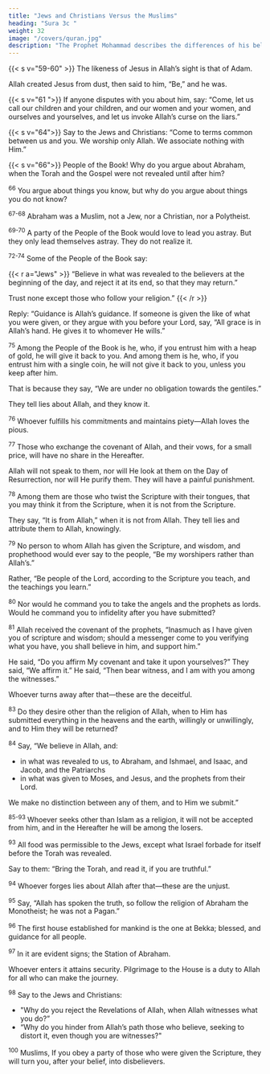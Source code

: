 ```yaml
---
title: "Jews and Christians Versus the Muslims"
heading: "Sura 3c "
weight: 32
image: "/covers/quran.jpg"
description: "The Prophet Mohammad describes the differences of his beliefs with those of Jews and Christians"
---
```



{{< s v="59-60" >}} The likeness of Jesus in Allah’s sight is that of Adam. 

Allah created Jesus from dust, then said to him, “Be,” and he was. 

<!-- 60. The truth is from your Lord, so do not be of those who doubt. -->

{{< s v="61 ">}}  If anyone disputes with you about him, <!-- after the knowledge that has come to you, --> say: “Come, let us call our children and your children, and our women and your women, and ourselves and yourselves, and let us invoke Allah’s curse on the liars.”


<!-- 62. This is the narrative of truth: there is no god but Allah. Allah is the Mighty, the Wise.

63. But if they turn away—Allah knows the corrupt. -->


{{< s v="64">}}  Say to the Jews and Christians: “Come to terms common between us and you. We worship only Allah. We associate nothing with Him.” 

<!-- And if they turn away, say, “Bear witness that we have submitted.” -->

{{< s v="66">}} People of the Book! Why do you argue about Abraham, when the Torah and the Gospel were not revealed until after him? 

<!-- Will you not reason? -->

<sup>66</sup> You argue about things you know, but why do you argue about things you do not know?

<sup>67-68</sup> Abraham was a Muslim, not a Jew, nor a Christian, nor a Polytheist.

<!-- 68. The people most deserving of Abraham are those who followed him, and this prophet,
and those who believe. -->

<sup>69-70</sup> A party of the People of the Book would love to lead you astray. But they only lead themselves astray. They do not realize it.

<!-- 70. O People of the Book! Why do you reject the revelations of Allah, even as you witness?

71. O People of the Book! Why do you confound the truth with falsehood, and knowingly conceal the truth? -->

<sup>72-74</sup> Some of the People of the Book say:

{{< r a="Jews" >}}
 “Believe in what was revealed to the believers at the beginning of the day, and reject it at its end, so that they may return.”

Trust none except those who follow your religion.” 
{{< /r >}}

Reply: “Guidance is Allah’s guidance. If someone is given the like of what you were given, or they argue with you before your Lord, say, “All grace is in Allah’s hand. He gives it to whomever He wills.”

<!-- 74. He specifies His mercy for whomever He wills.  -->

<sup>75</sup> Among the People of the Book is he, who, if you entrust him with a heap of gold, he will give it back to you. And among them is he, who, if you entrust him with a single coin, he will not give it back to you, unless you keep after him. 

That is because they say, “We are under no obligation towards the gentiles.”

They tell lies about Allah, and they know it.

<sup>76</sup> Whoever fulfills his commitments and maintains piety—Allah loves the pious.

<sup>77</sup> Those who exchange the covenant of Allah, and their vows, for a small price, will have no share in the Hereafter. 

Allah will not speak to them, nor will He look at them on the Day of Resurrection, nor will He purify them. They will have a painful punishment.

<sup>78</sup> Among them are those who twist the Scripture with their tongues, that you may think it from the Scripture, when it is not from the Scripture.

They say, “It is from Allah,” when it is not from Allah. They tell lies and attribute them to Allah, knowingly.

<sup>79</sup> No person to whom Allah has given the Scripture, and wisdom, and prophethood would ever say to the people, “Be my worshipers rather than Allah’s.” 

Rather, “Be people of the Lord, according to the Scripture you teach, and the teachings you learn.”

<sup>80</sup> Nor would he command you to take the angels and the prophets as lords. Would he command you to infidelity after you have submitted?

<sup>81</sup> Allah received the covenant of the prophets, “Inasmuch as I have given you of scripture and wisdom; should a messenger come to you verifying what you have, you shall believe in him, and support him.” 

He said, “Do you affirm My covenant and take it upon yourselves?” They said, “We affirm it.” He said, “Then bear witness, and I am with you among the witnesses.”

Whoever turns away after that—these are the deceitful.

<sup>83</sup> Do they desire other than the religion of Allah, when to Him has submitted everything in the heavens and the earth, willingly or unwillingly, and to Him they will be returned?

<sup>84</sup> Say, “We believe in Allah, and:
- in what was revealed to us, to Abraham, and Ishmael, and Isaac, and Jacob, and the Patriarchs
- in what was given to Moses, and Jesus, and the prophets from their Lord.

We make no distinction between any of them, and to Him we submit.”

<sup>85-93</sup> Whoever seeks other than Islam as a religion, it will not be accepted from him, and in the Hereafter he will be among the losers.

<!-- 86. How will Allah guide a people who disbelieved after having believed, and had witnessed that the Messenger is true, and the clear proofs had come to them? Allah does not guide the unjust people.

87. Those—their penalty is that upon them falls the curse of Allah, and of the angels, and of all mankind.

88. Remaining in it eternally, without their punishment being eased from them, and
without being reprieved.

89. Except those who repent afterwards, and reform; for Allah is Forgiving and Merciful.

90. As for those who disbelieve after having believed, then plunge deeper into disbelief,
their repentance will not be accepted; these are the lost.

91. As for those who disbelieve and die disbelievers, even the earth full of gold would not
be accepted from any of them, were he to offer it for ransom. These will have a painful
torment, and will have no saviors.

92. You will not attain virtuous conduct until you give of what you cherish. Whatever you
give away, Allah is aware of it. -->

<sup>93</sup> All food was permissible to the Jews, except what Israel forbade for itself before the Torah was revealed. 

Say to them: “Bring the Torah, and read it, if you are truthful.”

<sup>94</sup> Whoever forges lies about Allah after that—these are the unjust.

<sup>95</sup> Say, “Allah has spoken the truth, so follow the religion of Abraham the Monotheist; he was not a Pagan.”

<sup>96</sup> The first house established for mankind is the one at Bekka; blessed, and guidance for all people.

<sup>97</sup> In it are evident signs; the Station of Abraham. 

Whoever enters it attains security. Pilgrimage to the House is a duty to Allah for all who can make the journey. <!-- But as for those who refuse—Allah is Independent of the worlds. -->

<sup>98</sup> Say to the Jews and Christians:
- "Why do you reject the Revelations of Allah, when Allah witnesses what you do?”
- “Why do you hinder from Allah’s path those who believe, seeking to distort it, even though you are witnesses?"

<sup>100</sup> Muslims, If you obey a party of those who were given the Scripture, they will turn you, after your belief, into disbelievers.

<!-- 101. And how could you disbelieve, when Allah’s revelations are being recited to you, and
among you is His Messenger? Whoever cleaves to Allah has been guided to a straight
path. -->

